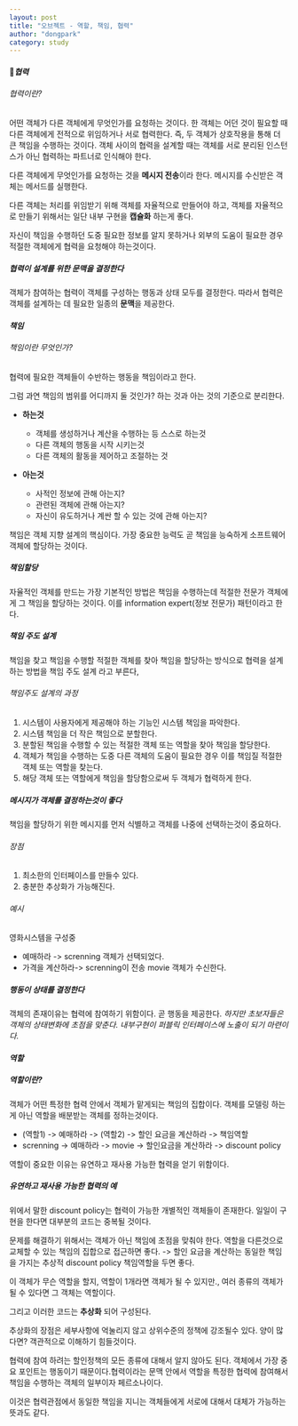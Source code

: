 ```yaml
---
layout: post
title: "오브젝트 - 역할, 책임, 협력"
author: "dongpark"
category: study
---
```


#### *협력*
###### 협력이란?
어떤 객체가 다른 객체에게 무엇인가를 요청하는 것이다. 한 객체는 어던 것이 필요할 때 다른 객체에게 전적으로 위임하거나 서로 협력한다. 즉, 두 객체가 상호작용을 통해 더 큰 책임을 수행하는 것이다. 객체 사이의 협력을 설계할 때는 객체를 서로 분리된 인스턴스가 아닌 협력하는 파트너로 인식해야 한다.

다른 객체에게 무엇인가를 요청하는 것을 **메시지 전송**이라 한다.
메시지를 수신받은 객체는 메서드를 실행한다.

다른 객체는 처리를 위임받기 위해 객체를 자율적으로 만들어야 하고, 객체를 자율적으로 만들기 위해서는 일단 내부 구현을 **캡슐화** 하는게 좋다.

자신이 책임을 수행하던 도중 필요한 정보를 알지 못하거나 외부의 도움이 필요한 경우 적절한 객체에게 협력을 요청해야 하는것이다.

##### 협력이 설계를 위한 문맥을 결정한다
객체가 참여하는 협력이 객체를 구성하는 행동과 상태 모두를 결정한다. 따라서 협력은 객체를 설계하는 데 필요한 일종의 **문맥**을 제공한다.

#### *책임*
###### 책임이란 무엇인가?
협력에 필요한 객체들이 수반하는 행동을 책임이라고 한다.

그럼 과연 책임의 범위를 어디까지 둘 것인가? 하는 것과 아는 것의 기준으로 분리한다.
* **하는것**
    * 객체를 생성하거나 계산을 수행하는 등 스스로 하는것
    * 다른 객체의 행동을 시작 시키는것
    * 다른 객체의 활동을 제어하고 조절하는 것
    
* **아는것**
    * 사적인 정보에 관해 아는지?
    * 관련된 객체에 관해 아는지?
    * 자신이 유도하거나 계싼 할 수 있는 것에 관해 아는지?

책임은 객체 지향 설계의 핵심이다. 가장 중요한 능력도 곧 책임을 능숙하게 소프트웨어 객체에 할당하는 것이다.

##### 책임할당
자율적인 객체를 만드는 가장 기본적인 방법은 책임을 수행하는데 적절한 전문가 객체에게 그 책임을 할당하는 것이다. 이를 information expert(정보 전문가) 패턴이라고 한다.

##### 책임 주도 설계
책임을 찾고 책임을 수행할 적절한 객체를 찾아 책임을 할당하는 방식으로 협력을 설계하는 방법을 책임 주도 설계 라고 부른다,

###### 책임주도 설계의 과정
1. 시스템이 사용자에게 제공해야 하는 기능인 시스템 책임을 파악한다.
2. 시스템 책임을 더 작은 책임으로 분할한다.
3. 분할된 책임을 수행할 수 있는 적절한 객체 또는 역할을 찾아 책임을 할당한다.
4. 객체가 책임을 수행하는 도중 다른 객체의 도움이 필요한 경우 이를 책임질 적절한 객체 또는 역할을 찾는다.
5. 해당 객체 또는 역할에게 책임을 할당함으로써 두 객체가 협력하게 한다.

##### 메시지가 객체를 결정하는것이 좋다
책임을 할당하기 위한 메시지를 먼저 식별하고 객체를 나중에 선택하는것이 중요하다.

###### 장점
1. 최소한의 인터페이스를 만들수 있다.
2. 충분한 추상화가 가능해진다.

###### 예시
영화시스템을 구성중
- 예매하라 ->  screnning 객체가 선택되었다.
- 가격을 계산하라-> screnning이 전송 movie 객체가 수신한다.

##### 행동이 상태를 결정한다
객체의 존재이유는 협력에 참여하기 위함이다. 곧 행동을 제공한다.
*하지만 초보자들은 객체의 상태변화에 초점을 맞춘다. 내부구현이 퍼블릭 인터페이스에 노출이 되기 마련이다.*

#### *역할*
##### 역할이란?
객체가 어떤 특정한 협력 안에서 객체가 맡게되는 책임의 집합이다.
객체를 모델링 하는게 아닌 역할을 배분받는 객체를 정하는것이다.

* (역할1) -> 예매하라 -> (역할2) -> 할인 요금을 계산하라 -> 책임역할
* screnning -> 예매하라 -> movie -> 할인요금을 계산하라 -> discount policy

역할이 중요한 이유는 유연하고 재사용 가능한 협력을 얻기 위함이다.

##### 유연하고 재사용 가능한 협력의 예
위에서 말한 discount policy는 협력이 가능한 개별적인 객체들이 존재한다. 일일이 구현을 한다면 대부분의 코드는 중복될 것이다.

문제를 해결하기 위해서는 객체가 아닌 책임에 초점을 맞춰야 한다.
역할을 다른것으로 교체할 수 있는 책임의 집합으로 접근하면 좋다.
-> 할인 요금을 계산하는 동일한 책임을 가지는 추상적 discount policy 책임역할을 두면 좋다.

이 객체가 무슨 역할을 할지, 역할이 1개라면 객체가 될 수 있지만., 여러 종류의 객체가 될 수 있다면 그 객체는 역할이다.

그리고 이러한 코드는 **추상화** 되어 구성된다.

추상화의 장점은 세부사항에 억눌리지 않고 상위수준의 정책에 강조될수 있다.
양이 많다면? 객관적으로 이해하기 힘들것이다.

협력에 참여 하려는 할인정책의 모든 종류에 대해서 알지 않아도 된다. 객체에서 가장 중요 포인트는 행동이기 때문이다.협력이라는 문맥 안에서 역할을 특정한 협력에 참여해서 책임을 수행하는 객체의 일부이자 페르소나이다.

이것은 협력관점에서 동일한 책임을 지니는 객체들에게 서로에 대해서 대체가 가능하는 뜻과도 같다.
